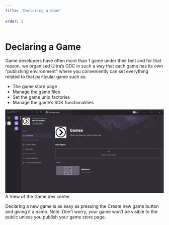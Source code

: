 ```yaml
---
title: 'Declaring a Game'

order: 5
---
```


# Declaring a Game

Game developers have often more than 1 game under their belt and for that reason, we organised Ultra’s GDC in such a way that each game has its own “publishing environment” where you conveniently can set everything related to that particular game such as:

-   The game store page
-   Manage the game files
-   Set the game uniq factories
-   Manage the game’s SDK functionalities

![gdc-3](/images/gdc/gdc-3.webp) A View of the Game dev center

Declaring a new game is as easy as pressing the Create new game button and giving it a name. Note: Don’t worry, your game won’t be visible to the public unless you publish your game store page.
